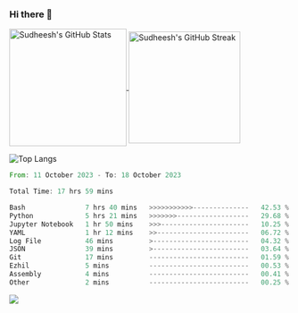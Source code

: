 ### Hi there 👋

<!--
**skethirajan/skethirajan** is a ✨ _special_ ✨ repository because its `README.md` (this file) appears on your GitHub profile.

Here are some ideas to get you started:

- 🔭 I’m currently working on ...
- 🌱 I’m currently learning ...
- 👯 I’m looking to collaborate on ...
- 🤔 I’m looking for help with ...
- 💬 Ask me about ...
- 📫 How to reach me: ...
- 😄 Pronouns: ...
- ⚡ Fun fact: ...
-->

<a href="https://github.com/anuraghazra/github-readme-stats">
  <img height=210 align="center" src="https://github-readme-stats.vercel.app/api?username=skethirajan&show_icons=true&theme=transparent&bg_color=00000000&hide_border=true&custom_title=Sudheesh's+GitHub+Stats" alt="Sudheesh's GitHub Stats" />
</a>
<a href="https://git.io/streak-stats">
  <img height=200 align="center" src="https://streak-stats.demolab.com?user=skethirajan&mode=weekly&theme=transparent&bg_color=00000000&hide_border=true&hide_title=true&card_width=300" alt="Sudheesh's GitHub Streak" />
</a>

![Top Langs](https://github-readme-stats.vercel.app/api/top-langs/?username=skethirajan&theme=transparent&bg_color=00000000&hide_border=true&hide_progress=true)

<!--START_SECTION:waka-->

```rust
From: 11 October 2023 - To: 18 October 2023

Total Time: 17 hrs 59 mins

Bash               7 hrs 40 mins   >>>>>>>>>>>--------------   42.53 %
Python             5 hrs 21 mins   >>>>>>>------------------   29.68 %
Jupyter Notebook   1 hr 50 mins    >>>----------------------   10.25 %
YAML               1 hr 12 mins    >>-----------------------   06.72 %
Log File           46 mins         >------------------------   04.32 %
JSON               39 mins         >------------------------   03.64 %
Git                17 mins         -------------------------   01.59 %
Ezhil              5 mins          -------------------------   00.53 %
Assembly           4 mins          -------------------------   00.41 %
Other              2 mins          -------------------------   00.25 %
```

<!--END_SECTION:waka-->

![](https://komarev.com/ghpvc/?username=skethirajan&label=PROFILE+VIEWS)
